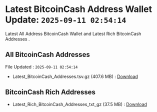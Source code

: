 # Latest BitcoinCash Address Wallet Update: `2025-09-11 02:54:14`

Latest All Address BitcoinCash Wallet and Latest Rich BitcoinCash Addresses .

## All BitcoinCash Addresses

File Updated : `2025-09-11 02:54:14`

- Latest_BitcoinCash_Addresses.tsv.gz (407.6 MB) : [Download](https://github.com/Pymmdrza/Rich-Address-Wallet/releases/tag/BitcoinCash)

## BitcoinCash Rich Addresses

- Latest_Rich_BitcoinCash_Addresses_txt_gz (37.5 MB) : [Download](https://github.com/Pymmdrza/Rich-Address-Wallet/releases/tag/BitcoinCash)
